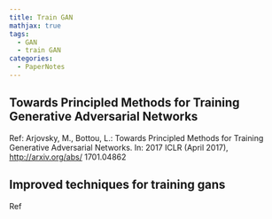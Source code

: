 ```yaml
---
title: Train GAN
mathjax: true
tags:
  - GAN
  - train GAN
categories:
  - PaperNotes
---
```


## Towards Principled Methods for Training Generative Adversarial Networks

Ref: Arjovsky, M., Bottou, L.: Towards Principled Methods for Training Generative Adversarial Networks. In: 2017 ICLR (April 2017), http://arxiv.org/abs/ 1701.04862

## Improved techniques for training gans

Ref